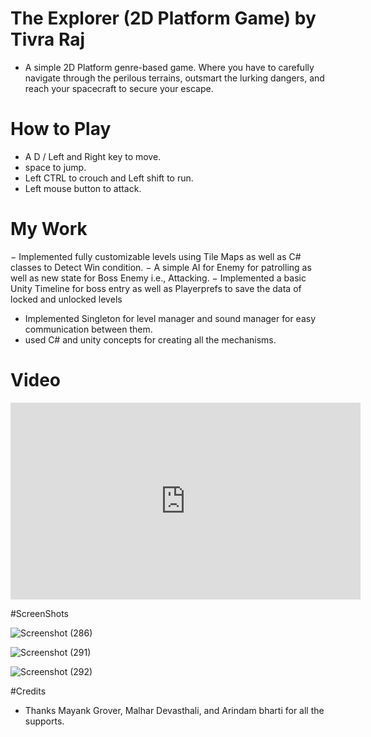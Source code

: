 # The Explorer (2D Platform Game) by Tivra Raj

- A simple 2D Platform genre-based game. Where you have to carefully navigate through the perilous terrains, outsmart the lurking dangers, and reach your spacecraft to secure your escape.

# How to Play

- A D / Left and Right key to move.
- space to jump.
- Left CTRL to crouch and Left shift to run.
- Left mouse button to attack.

# My Work

− Implemented fully customizable levels using Tile Maps as well as C# classes to Detect Win condition.
− A simple AI for Enemy for patrolling as well as new state for Boss Enemy i.e., Attacking. 
− Implemented a basic Unity Timeline for boss entry as well as Playerprefs to save the data of locked and 
unlocked levels
- Implemented Singleton for level manager and sound manager for easy communication between them.
- used C# and unity concepts for creating all the mechanisms.

# Video 

<iframe width="560" height="315" src="https://www.youtube.com/embed/E4QKR73hpsg?si=8jV4g1YeVdL0b5eW" title="YouTube video player" frameborder="0" allow="accelerometer; autoplay; clipboard-write; encrypted-media; gyroscope; picture-in-picture; web-share" allowfullscreen></iframe>

#ScreenShots

![Screenshot (286)](https://github.com/Tivra-Raj/2D-Platformer-Game/assets/107213542/5f7c7101-7157-4cb5-871a-91bc4f9ee476)

![Screenshot (291)](https://github.com/Tivra-Raj/2D-Platformer-Game/assets/107213542/555f2c78-11bf-44de-8b3b-88447d83d403)

![Screenshot (292)](https://github.com/Tivra-Raj/2D-Platformer-Game/assets/107213542/2f2de296-1a8c-4cba-9488-f095c9cffee5)

#Credits

- Thanks Mayank Grover, Malhar Devasthali, and Arindam bharti for all the supports. 
